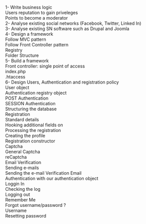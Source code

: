 1- Write business logic  
  Users reputation to gain priveleges  
  Points to become a moderator  
2- Analyse existing social networks (Facebook, Twitter, Linked In)  
3- Analyse existing SN software such as Drupal and Joomla  
4- Design a framework  
    Follow MVC pattern  
    Follow Front Controller pattern  
    Registry  
    Folder Structure  
5- Build a framework  
    Front controller: single point of access  
      index.php  
      .htaccess  
6- Design Users, Authentication and registration policy  
      User object  
      Authentication registry object  
          POST Authentication  
          SESSION Authentication  
        Structuring the database  
      Registration  
        Standard details  
        Hooking additional fields on  
        Processing the registration  
          Creating the profile  
          Registration constructor  
        Captcha  
          General Captcha  
          reCaptcha  
        Email Verification  
          Sending e-mails  
          Sending the e-mail Verification Email  
        Authentication with our authentication object  
          Loggin In  
          Checking the log  
          Logging out  
          Remember Me  
        Forgot username/password ?  
          Username  
          Resetting password  
        
